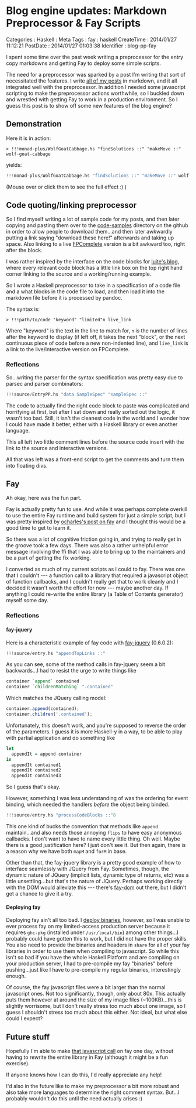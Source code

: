 Blog engine updates: Markdown Preprocessor & Fay Scripts
========================================================

Categories
:   Haskell
:   Meta
Tags
:   fay
:   haskell
CreateTime
:   2014/01/27 11:12:21
PostDate
:   2014/01/27 01:03:38
Identifier
:   blog-pp-fay

I spent some time over the past week writing a preprocessor for the entry copy
markdowns and getting Fay to deploy some simple scripts.

The need for a preprocessor was sparked by a post I'm writing that sort of
necessitated the features.  I write [all of my posts][posts] in markdown, and
it all integrated well with the preprocessor.  In addition I needed some
javascript scripting to make the preprocessor actions worthwhile, so I buckled
down and wrestled with getting Fay to work in a production environment.  So I
guess this post is to show off some new features of the blog engine?

[posts]: https://github.com/mstksg/inCode/tree/master/copy/entries

Demonstration
-------------

Here it is in action:

~~~
> !!!monad-plus/WolfGoatCabbage.hs "findSolutions ::" "makeMove ::" wolf-goat-cabbage
~~~
yields:

~~~haskell
!!!monad-plus/WolfGoatCabbage.hs "findSolutions ::" "makeMove ::" wolf-goat-cabbage
~~~

(Mouse over or click them to see the full effect :) )

Code quoting/linking preprocessor
---------------------------------

So I find myself writing a lot of sample code for my posts, and then later
copying and pasting them over to the [code-samples][] directory on the github
in order to allow people to download them...and then later awkwardly putting a
link saying "download these here!" afterwards and taking up space.  Also
linking to a live [FPComplete][] version is a bit awkward too, right after the
block.

[code-samples]: https://github.com/mstksg/inCode/tree/master/code-samples
[FPComplete]: https://www.fpcomplete.com/

I was rather inspired by the interface on the code blocks for [luite's
blog][luite], where every relevant code block has a little link box on the top
right hand corner linking to the source and a working/running example.

[luite]: http://weblog.luite.com/wordpress/?p=127

So I wrote a Haskell preprocessor to take in a specification of a code file
and a what blocks in the code file to load, and then load it into the markdown
file before it is processed by pandoc.

The syntax is:

~~~
> !!!path/to/code "keyword" "limited"n live_link
~~~

Where "keyword" is the text in the line to match for, `n` is the number of
lines after the keyword to display (if left off, it takes the next "block", or
the next continuous piece of code before a new non-indented line),  and
`live_link` is a link to the live/interactive version on FPComplete.

### Reflections

So...writing the parser for the syntax specification was pretty easy due to
parsec and parser combinators:

~~~haskell
!!!source/EntryPP.hs "data SampleSpec" "sampleSpec ::"
~~~

The code to actually find the right code block to paste was complicated and
horrifying at first, but after I sat down and really sorted out the logic, it
wasn't too bad.  Still, it isn't the cleanest code in the world and I wonder
how I could have made it better, either with a Haskell library or even another
language.

This all left two little comment lines before the source code insert with the
link to the source and interactive versions.

All that was left was a front-end script to get the comments and turn them
into floating divs.

Fay
---

Ah okay, here was the fun part.

Fay is actually pretty fun to use.  And while it was perhaps complete overkill
to use the entire Fay runtime and build system for just a simple script, but
I was pretty inspired by [ocharles's post on fay][ochfay] and I thought this
would be a good time to get to learn it.

[ochfay]: http://ocharles.org.uk/blog/posts/2013-12-23-24-days-of-hackage-fay.html

So there was a lot of cognitive friction going in, and trying to really get in
the groove took a few days.  There was also a rather unhelpful error message
involving the ffi that I was able to bring up to the maintainers and be a part
of getting the fix working.

I converted as much of my current scripts as I could to fay.  There was one
that I couldn't --- a function call to a library that required a javascript
object of function callbacks, and I couldn't really get that to work cleanly
and I decided it wasn't worth the effort for now --- maybe another day.  If
anything I could re-write the entire library (a Table of Contents generator)
myself some day.

### Reflections

#### fay-jquery

Here is a characteristic example of fay code with [fay-jquery][] (0.6.0.2):

[fay-jquery]: http://hackage.haskell.org/package/fay-jquery-0.6.0.2

~~~haskell
!!!source/entry.hs "appendTopLinks ::"
~~~

As you can see, some of the method calls in fay-jquery seem a bit
backwards...I had to resist the urge to write things like

~~~haskell
container `append` contained
container `childrenMatching` ".contained"
~~~

Which matches the JQuery calling model:

~~~javascript
container.append(contained);
container.children('.contained');
~~~

Unfortunately, this doesn't work, and you're supposed to reverse the order of
the parameters.  I guess it is more Haskell-y in a way, to be able to play
with partial application and do something like

~~~haskell
let
  appendIt = append container
in
  appendIt contained1
  appendIt contained2
  appendIt contained3
~~~

So I guess that's okay.

However, something I was less understanding of was the ordering for event
binding, which needed the handlers *before* the object being binded.


~~~haskell
!!!source/entry.hs "processCodeBlocks ::"8
~~~

This one kind of bucks the convention that methods like `append`
maintain...and also needs those annoying `flips` to have easy anonymous
callbacks.  I don't want to have to name every little thing.  Oh well.  Maybe
there is a good justification here?  I just don't see it.  But then again,
there is a reason why we have both `mapM` and `forM` in base.

Other than that, the fay-jquery library is a pretty good example of how to
interface seamlessly with JQuery from Fay.  Sometimes, though, the dynamic
nature of JQuery (implicit lists, dynamic type of returns, etc) was a little
unsettling...but that's the nature of JQuery.  Perhaps working directly with
the DOM would alleviate this --- there's [fay-dom][] out there, but I didn't get
a chance to give it a try.

[fay-dom]: https://github.com/faylang/fay-dom

#### Deploying fay

Deploying fay ain't all too bad.  I [deploy binaries][heroku], however, so I
was unable to ever process fay on my limited-access production server because
it requires `ghc-pkg` (installed under `/usr/local/bin`) among other
things...I probably could have gotten this to work, but I did not have the
proper skills.  You also need to provide the binaries and headers in `share`
for all of your fay libraries in order to use them when compiling to
javascript. So while this isn't so bad if you have the whole Haskell Platform
and are compiling on your production server, I had to pre-compile my fay
"binaries" before pushing...just like I have to pre-compile my regular
binaries, interestingly enough.

[heroku]: http://blog.jle.im/entry/deploying-medium-to-large-haskell-apps-to-heroku

Of course, the fay javascript files were a bit larger than the normal
javascript ones.  Not too significantly, though, only about 80x.  This
actually puts them however at around the size of my image files
(~100KB)...this is slightly worrisome, but I don't really stress too much
about one image, so I guess I shouldn't stress too much about this either.
Not ideal, but what else could I expect?

Future stuff
------------

Hopefully I'm able to make [that javascript call][toc] on fay one day, without having
to rewrite the entire library in Fay (although it might be a fun exercise).

[toc]: http://blog.jle.im/source/code-samples/source/entry_toc.js#L4-21

<!-- ~~~javascript -->
<!-- !!!source/entry_toc.js "#toc"18 -->
<!-- ~~~ -->

If anyone knows how I can do this, I'd really appreciate any help!

I'd also in the future like to make my preprocessor a bit more robust and also
take more languages to determine the right comment syntax.  But...I probably
wouldn't do this until the need actually arises :)

